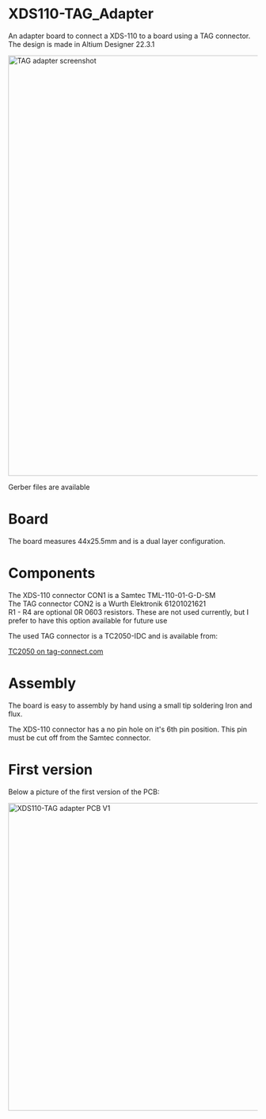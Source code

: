 # XDS110-TAG_Adapter

An adapter board to connect a XDS-110 to a board using a TAG connector.
The design is made in Altium Designer 22.3.1

<img width="847" alt="TAG adapter screenshot" src="https://user-images.githubusercontent.com/79807855/220766384-c0595a0a-614c-4994-a6a6-b7511042fb20.PNG">

Gerber files are available

# Board

The board measures 44x25.5mm and is a dual layer configuration.  

# Components

The XDS-110 connector CON1 is a Samtec TML-110-01-G-D-SM  
The TAG connector CON2 is a Wurth Elektronik 61201021621  
R1 - R4 are optional 0R 0603 resistors.  These are not used currently, but I prefer to have this option available for future use  

The used TAG connector is a TC2050-IDC and is available from: 

[TC2050 on tag-connect.com](https://www.tag-connect.com/product/tc2050-idc-tag-connect-2050-idc)

# Assembly

The board is easy to assembly by hand using a small tip soldering Iron and flux. 

The XDS-110 connector has a no pin hole on it's 6th pin position.  This pin must be cut off from the Samtec connector.  


# First version 

Below a picture of the first version of the PCB:

<img width="620" alt="XDS110-TAG adapter PCB V1" src="https://user-images.githubusercontent.com/79807855/220766871-e321cfbb-6d7c-4541-a9e6-79da6275816e.png">
